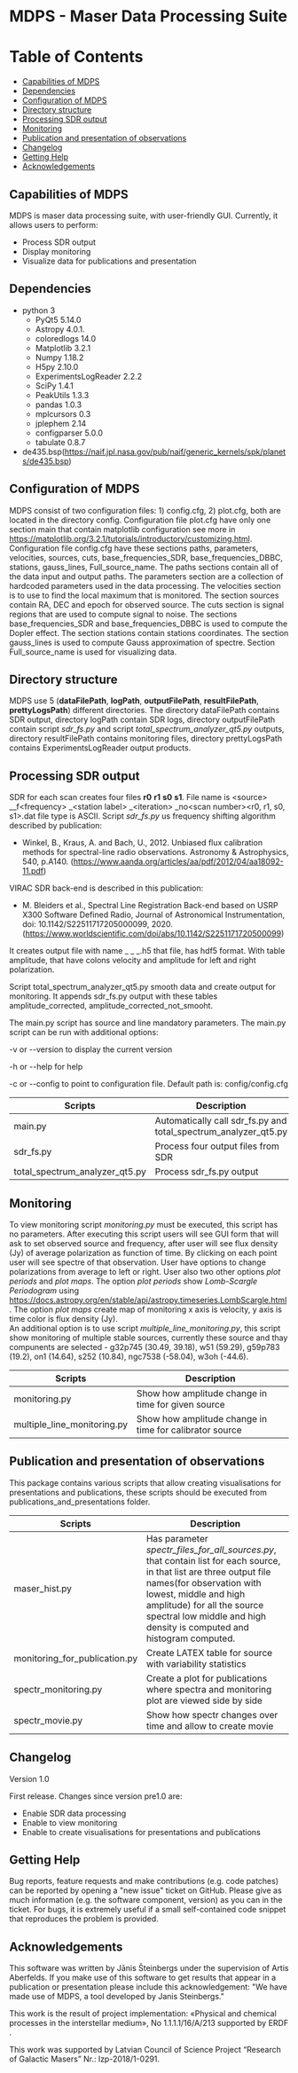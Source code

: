 # MDPS -  Maser Data Processing Suite

# Table of Contents

- [Capabilities of MDPS](#capabilities-of-mdps)
- [Dependencies](#dependencies)
- [Configuration of MDPS](#configuration-of-mdps)
- [Directory structure](#directory-structure)
- [Processing SDR output](#processing-sdr-output)
- [Monitoring](#monitoring)
- [Publication and presentation of observations](#publication-and-presentation-of-observations)
- [Changelog](#changelog)
- [Getting Help](#getting-help)
- [Acknowledgements](#acknowledgements)

## Capabilities of MDPS
MDPS is maser data processing suite, with user-friendly GUI. Currently, it allows users to perform:

- Process SDR output
- Display monitoring
- Visualize data for publications and presentation

## Dependencies
- python 3
  - PyQt5 5.14.0 
  - Astropy 4.0.1.
  - coloredlogs 14.0
  - Matplotlib 3.2.1 
  - Numpy 1.18.2
  - H5py 2.10.0 
  - ExperimentsLogReader 2.2.2
  - SciPy 1.4.1
  - PeakUtils 1.3.3
  - pandas 1.0.3 
  - mplcursors 0.3
  - jplephem 2.14
  - configparser 5.0.0
  - tabulate 0.8.7
- de435.bsp(https://naif.jpl.nasa.gov/pub/naif/generic_kernels/spk/planets/de435.bsp)

## Configuration of MDPS
MDPS consist of two configuration files: 1) config.cfg, 2) plot.cfg, both are located in the directory config. Configuration file plot.cfg have only one section main that contain matplotlib configuration see more in https://matplotlib.org/3.2.1/tutorials/introductory/customizing.html. Configuration file config.cfg have these sections paths, parameters, velocities, sources, cuts, base_frequencies_SDR, base_frequencies_DBBC, stations, gauss_lines, Full_source_name. The paths sections contain all of the data input and output paths. The parameters section are a collection of hardcoded parameters used in the data processing. The velocities section is to use to find the local maximum that is monitored. The section sources contain RA, DEC and epoch for observed source. The cuts section is signal regions that are used to compute signal to noise. The sections base_frequencies_SDR and base_frequencies_DBBC is used to compute the Dopler effect. The section stations contain stations coordinates. The section gauss_lines is used to compute Gauss approximation of spectre. Section Full_source_name is used for visualizing data.

## Directory structure
MDPS use 5 (**dataFilePath**, **logPath**, **outputFilePath**, **resultFilePath**, **prettyLogsPath**) different directories. The directory dataFilePath contains SDR output, directory logPath contain SDR logs, directory outputFilePath contain script _sdr_fs.py_ and script _total_spectrum_analyzer_qt5.py_ outputs, directory resultFilePath contains monitoring files, directory prettyLogsPath contains ExperimentsLogReader output products.

## Processing SDR output
SDR for each scan creates four files **r0** **r1** **s0** **s1**. File name is &lt;source&gt; __f&lt;frequency&gt; _&lt;station label&gt; _&lt;iteration&gt; _no&lt;scan number&gt;&lt;r0, r1, s0, s1&gt;.dat file type is ASCII. 
Script _sdr_fs.py_ us frequency shifting algorithm described by publication: 
* Winkel, B., Kraus, A. and Bach, U., 2012. Unbiased flux calibration methods for spectral-line radio observations. Astronomy & Astrophysics, 540, p.A140. (https://www.aanda.org/articles/aa/pdf/2012/04/aa18092-11.pdf)

VIRAC SDR back-end is described in this publication:
* M. Bleiders et al., Spectral Line Registration Back-end based on USRP X300 Software Defined Radio, Journal of Astronomical Instrumentation, doi: 10.1142/S22511717205000099, 2020.
(https://www.worldscientific.com/doi/abs/10.1142/S2251171720500099)

It creates output file with name <source> _<MJD> _<station name> _<iteration>.h5 that file, has hdf5 format. With table amplitude, that have colons velocity and amplitude for left and right polarization.

Script total_spectrum_analyzer_qt5.py smooth data and create output for monitoring. It appends sdr_fs.py output with these tables amplitude_corrected, amplitude_corrected_not_smooht.

The main.py script has source and line mandatory parameters. The main.py script can be run with additional options:

-v or --version to display the current version

-h or --help for help

-c or --config to point to configuration file. Default path is: config/config.cfg

| **Scripts** | **Description** |
| --- | --- |
| main.py | Automatically call sdr_fs.py and total_spectrum_analyzer_qt5.py |
| sdr_fs.py | Process four output files from SDR |
| total_spectrum_analyzer_qt5.py | Process sdr_fs.py output|

## Monitoring

To view monitoring script _monitoring.py_ must be executed, this script has no parameters. After executing this script users will see GUI form that will ask to set observed source and frequency, after user will see flux density (Jy) of average polarization as function of time. By clicking on each point user will see spectre of that observation. User have options to change polarizations from average to left or right. User also two other options _plot periods_ and _plot maps_. The option _plot periods_ show _Lomb-Scargle Periodogram_ using https://docs.astropy.org/en/stable/api/astropy.timeseries.LombScargle.html. The option _plot maps_ create map of monitoring x axis is velocity, y axis is time color is flux density (Jy).   
An additional option is to use script _multiple_line_monitoring.py_, this script show monitoring of multiple stable sources, currently these source and thay compunents are selected - g32p745 (30.49, 39.18), w51 (59.29), g59p783 (19.2), on1 (14.64), s252 (10.84), ngc7538 (-58.04), w3oh (-44.6).

| **Scripts** | **Description** |
| --- | --- |
| monitoring.py | Show how amplitude change in time for given source|
| multiple_line_monitoring.py | Show how amplitude change in time for calibrator source|

## Publication and presentation of observations

This package contains various scripts that allow creating visualisations for presentations and publications, these scripts should be executed from publications_and_presentations folder.


| **Scripts** | **Description** |
| --- | --- |
| maser_hist.py | Has parameter _spectr_files_for_all_sources.py_, that contain list for each source, in that list are three output file names(for observation with lowest, middle and high amplitude) for all the source spectral low middle and high density is computed and histogram computed.|
| monitoring_for_publication.py | Create LATEX table for source with variability statistics|
| spectr_monitoring.py | Create a plot for publications where spectra and monitoring plot are viewed side by side|
| spectr_movie.py | Show how spectr changes over time and allow to create movie|

## Changelog

Version 1.0

First release. Changes since version pre1.0 are:
- Enable SDR data processing
- Enable to view monitoring
- Enable to create visualisations for presentations and publications

## Getting Help

Bug reports, feature requests and make contributions (e.g. code patches) can be reported by opening a &quot;new issue&quot; ticket on GitHub. Please give as much information (e.g. the software component, version) as you can in the ticket. For bugs, it is extremely useful if a small self-contained code snippet that reproduces the problem is provided.

## Acknowledgements
This software was written by Jānis Šteinbergs under the supervision of Artis Aberfelds. If you make use of this software to get results that appear in a publication or presentation please include this acknowledgement: &quot;We have made use of MDPS, a tool developed by Janis Steinbergs.&quot;

This work is the result of project implementation: «Physical and chemical processes in the interstellar medium», No 1.1.1.1/16/A/213 supported by ERDF​.

This work was supported by Latvian Council of Science Project “Research of Galactic Masers” Nr.: lzp-2018/1-0291.
